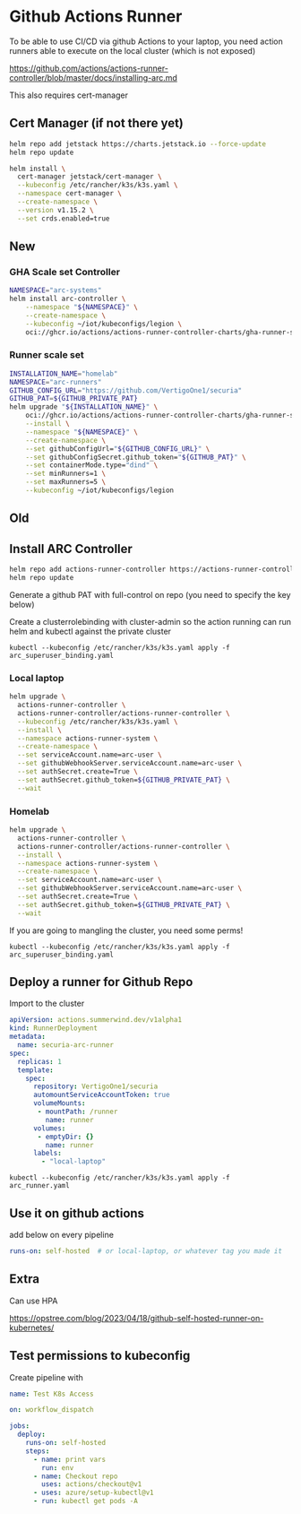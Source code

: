 # Github Actions Runner

To be able to use CI/CD via github Actions to your laptop, you need action runners able to execute on the local cluster (which is not exposed)

https://github.com/actions/actions-runner-controller/blob/master/docs/installing-arc.md

This also requires cert-manager

## Cert Manager (if not there yet)

```bash
helm repo add jetstack https://charts.jetstack.io --force-update
helm repo update
```

```bash
helm install \
  cert-manager jetstack/cert-manager \
  --kubeconfig /etc/rancher/k3s/k3s.yaml \
  --namespace cert-manager \
  --create-namespace \
  --version v1.15.2 \
  --set crds.enabled=true
```

## New

### GHA Scale set Controller

```bash
NAMESPACE="arc-systems"
helm install arc-controller \
    --namespace "${NAMESPACE}" \
    --create-namespace \
    --kubeconfig ~/iot/kubeconfigs/legion \
    oci://ghcr.io/actions/actions-runner-controller-charts/gha-runner-scale-set-controller
```

### Runner scale set

```bash
INSTALLATION_NAME="homelab"
NAMESPACE="arc-runners"
GITHUB_CONFIG_URL="https://github.com/VertigoOne1/securia"
GITHUB_PAT=${GITHUB_PRIVATE_PAT}
helm upgrade "${INSTALLATION_NAME}" \
    oci://ghcr.io/actions/actions-runner-controller-charts/gha-runner-scale-set \
    --install \
    --namespace "${NAMESPACE}" \
    --create-namespace \
    --set githubConfigUrl="${GITHUB_CONFIG_URL}" \
    --set githubConfigSecret.github_token="${GITHUB_PAT}" \
    --set containerMode.type="dind" \
    --set minRunners=1 \
    --set maxRunners=5 \
    --kubeconfig ~/iot/kubeconfigs/legion
```

## Old

## Install ARC Controller

```bash
helm repo add actions-runner-controller https://actions-runner-controller.github.io/actions-runner-controller
helm repo update
```

Generate a github PAT with full-control on repo (you need to specify the key below)

Create a clusterrolebinding with cluster-admin so the action running can run helm and kubectl against the private cluster

`kubectl --kubeconfig /etc/rancher/k3s/k3s.yaml apply -f arc_superuser_binding.yaml`

### Local laptop

```bash
helm upgrade \
  actions-runner-controller \
  actions-runner-controller/actions-runner-controller \
  --kubeconfig /etc/rancher/k3s/k3s.yaml \
  --install \
  --namespace actions-runner-system \
  --create-namespace \
  --set serviceAccount.name=arc-user \
  --set githubWebhookServer.serviceAccount.name=arc-user \
  --set authSecret.create=True \
  --set authSecret.github_token=${GITHUB_PRIVATE_PAT} \
  --wait
```

### Homelab

```bash
helm upgrade \
  actions-runner-controller \
  actions-runner-controller/actions-runner-controller \
  --install \
  --namespace actions-runner-system \
  --create-namespace \
  --set serviceAccount.name=arc-user \
  --set githubWebhookServer.serviceAccount.name=arc-user \
  --set authSecret.create=True \
  --set authSecret.github_token=${GITHUB_PRIVATE_PAT} \
  --wait
```

If you are going to mangling the cluster, you need some perms!

`kubectl --kubeconfig /etc/rancher/k3s/k3s.yaml apply -f arc_superuser_binding.yaml`

## Deploy a runner for Github Repo

Import to the cluster

```yaml
apiVersion: actions.summerwind.dev/v1alpha1
kind: RunnerDeployment
metadata:
  name: securia-arc-runner
spec:
  replicas: 1
  template:
    spec:
      repository: VertigoOne1/securia
      automountServiceAccountToken: true
      volumeMounts:
       - mountPath: /runner
         name: runner
      volumes:
       - emptyDir: {}
         name: runner
      labels:
        - "local-laptop"
```

`kubectl --kubeconfig /etc/rancher/k3s/k3s.yaml apply -f arc_runner.yaml`

## Use it on github actions

add below on every pipeline

```yaml
runs-on: self-hosted  # or local-laptop, or whatever tag you made it
```

## Extra

Can use HPA

https://opstree.com/blog/2023/04/18/github-self-hosted-runner-on-kubernetes/

## Test permissions to kubeconfig

Create pipeline with

```yaml
name: Test K8s Access

on: workflow_dispatch

jobs:
  deploy:
    runs-on: self-hosted
    steps:
      - name: print vars
        run: env
      - name: Checkout repo
        uses: actions/checkout@v1
      - uses: azure/setup-kubectl@v1
      - run: kubectl get pods -A
```
